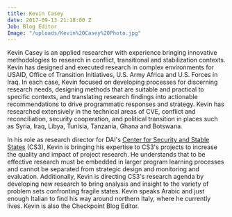 ```yaml
---
title: Kevin Casey
date: 2017-09-13 21:18:00 Z
Job: Blog Editor
Image: "/uploads/Kevin%20Casey%20Photo.jpg"
---
```


Kevin Casey is an applied researcher with experience bringing innovative methodologies to research in conflict, transitional and stabilization contexts. Kevin has designed and executed research in complex environments for USAID, Office of Transition Initiatives, U.S. Army Africa and U.S. Forces in Iraq. In each case, Kevin focused on developing processes for discerning research needs, designing methods that are suitable and practical to specific contexts, and translating research findings into actionable recommendations to drive programmatic responses and strategy. Kevin has researched extensively in the technical areas of CVE, conflict and reconciliation, security cooperation, and political transition in places such as Syria, Iraq, Libya, Tunisia, Tanzania, Ghana and Botswana.

<!--more-->

In his role as research director for DAI's [Center for Security and Stable States](https://www.dai.com/our-work/solutions/fragile-states) (CS3), Kevin is bringing his expertise to CS3's projects to increase the quality and impact of project research. He understands that to be effective research must be embedded in larger program learning processes and cannot be separated from strategic design and monitoring and evaluation. Additionally, Kevin is directing CS3's research agenda by developing new research to bring analysis and insight to the variety of problem sets confronting fragile states. Kevin speaks Arabic and just enough Italian to find his way around northern Italy, where he currently lives. Kevin is also the Checkpoint Blog Editor.